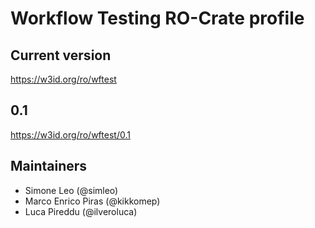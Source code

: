 Workflow Testing RO-Crate profile
=================================


## Current version

https://w3id.org/ro/wftest


## 0.1

https://w3id.org/ro/wftest/0.1


## Maintainers

* Simone Leo (@simleo)
* Marco Enrico Piras (@kikkomep)
* Luca Pireddu (@ilveroluca)
